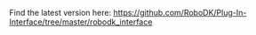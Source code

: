 Find the latest version here:
https://github.com/RoboDK/Plug-In-Interface/tree/master/robodk_interface